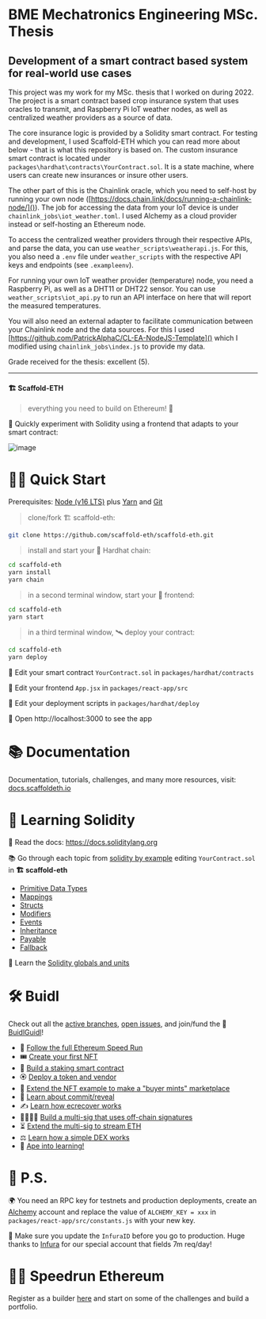 # BME Mechatronics Engineering MSc. Thesis

## **Development of a smart contract based system for real-world use cases**

This project was my work for my MSc. thesis that I worked on during 2022. The project is a smart contract based crop insurance system that uses oracles to transmit, and Raspberry Pi IoT weather nodes, as well as centralized weather providers as a source of data.

The core insurance logic is provided by a Solidity smart contract. For testing and development, I used Scaffold-ETH which you can read more about below - that is what this repository is based on. The custom insurance smart contract is located under `packages\hardhat\contracts\YourContract.sol`. It is a state machine, where users can create new insurances or insure other users.

The other part of this is the Chainlink oracle, which you need to self-host by running your own node ([https://docs.chain.link/docs/running-a-chainlink-node/]()). The job for accessing the data from your IoT device is under `chainlink_jobs\iot_weather.toml`. I used Alchemy as a cloud provider instead or self-hosting an Ethereum node.

To access the centralized weather providers through their respective APIs, and parse the data, you can use `weather_scripts\weatherapi.js`. For this, you also need a `.env` file under `weather_scripts` with the respective API keys and endpoints (see `.exampleenv`).

For running your own IoT weather provider (temperature) node, you need a Raspberry Pi, as well as a DHT11 or DHT22 sensor.  You can use `weather_scripts\iot_api.py` to run an API interface on here that will report the measured temperatures. 

You will also need an external adapter to facilitate communication between your Chainlink node and the data sources. For this I used [https://github.com/PatrickAlphaC/CL-EA-NodeJS-Template]() which I modified using `chainlink_jobs\index.js` to provide my data. 

Grade received for the thesis: excellent (5).

---

#### 🏗 Scaffold-ETH

> everything you need to build on Ethereum! 🚀

🧪 Quickly experiment with Solidity using a frontend that adapts to your smart contract:

![image](https://user-images.githubusercontent.com/2653167/124158108-c14ca380-da56-11eb-967e-69cde37ca8eb.png)

# 🏄‍♂️ Quick Start

Prerequisites: [Node (v16 LTS)](https://nodejs.org/en/download/) plus [Yarn](https://classic.yarnpkg.com/en/docs/install/) and [Git](https://git-scm.com/downloads)

> clone/fork 🏗 scaffold-eth:

```bash
git clone https://github.com/scaffold-eth/scaffold-eth.git
```

> install and start your 👷‍ Hardhat chain:

```bash
cd scaffold-eth
yarn install
yarn chain
```

> in a second terminal window, start your 📱 frontend:

```bash
cd scaffold-eth
yarn start
```

> in a third terminal window, 🛰 deploy your contract:

```bash
cd scaffold-eth
yarn deploy
```

🔏 Edit your smart contract `YourContract.sol` in `packages/hardhat/contracts`

📝 Edit your frontend `App.jsx` in `packages/react-app/src`

💼 Edit your deployment scripts in `packages/hardhat/deploy`

📱 Open http://localhost:3000 to see the app

# 📚 Documentation

Documentation, tutorials, challenges, and many more resources, visit: [docs.scaffoldeth.io](https://docs.scaffoldeth.io)

# 🔭 Learning Solidity

📕 Read the docs: https://docs.soliditylang.org

📚 Go through each topic from [solidity by example](https://solidity-by-example.org) editing `YourContract.sol` in **🏗 scaffold-eth**

- [Primitive Data Types](https://solidity-by-example.org/primitives/)
- [Mappings](https://solidity-by-example.org/mapping/)
- [Structs](https://solidity-by-example.org/structs/)
- [Modifiers](https://solidity-by-example.org/function-modifier/)
- [Events](https://solidity-by-example.org/events/)
- [Inheritance](https://solidity-by-example.org/inheritance/)
- [Payable](https://solidity-by-example.org/payable/)
- [Fallback](https://solidity-by-example.org/fallback/)

📧 Learn the [Solidity globals and units](https://solidity.readthedocs.io/en/v0.6.6/units-and-global-variables.html)

# 🛠 Buidl

Check out all the [active branches](https://github.com/scaffold-eth/scaffold-eth/branches/active), [open issues](https://github.com/scaffold-eth/scaffold-eth/issues), and join/fund the 🏰 [BuidlGuidl](https://BuidlGuidl.com)!

- 🚤  [Follow the full Ethereum Speed Run](https://medium.com/@austin_48503/%EF%B8%8Fethereum-dev-speed-run-bd72bcba6a4c)
- 🎟  [Create your first NFT](https://github.com/scaffold-eth/scaffold-eth/tree/simple-nft-example)
- 🥩  [Build a staking smart contract](https://github.com/scaffold-eth/scaffold-eth/tree/challenge-1-decentralized-staking)
- 🏵  [Deploy a token and vendor](https://github.com/scaffold-eth/scaffold-eth/tree/challenge-2-token-vendor)
- 🎫  [Extend the NFT example to make a &#34;buyer mints&#34; marketplace](https://github.com/scaffold-eth/scaffold-eth/tree/buyer-mints-nft)
- 🎲  [Learn about commit/reveal](https://github.com/scaffold-eth/scaffold-eth/tree/commit-reveal-with-frontend)
- ✍️  [Learn how ecrecover works](https://github.com/scaffold-eth/scaffold-eth/tree/signature-recover)
- 👩‍👩‍👧‍👧  [Build a multi-sig that uses off-chain signatures](https://github.com/scaffold-eth/scaffold-eth/tree/meta-multi-sig)
- ⏳  [Extend the multi-sig to stream ETH](https://github.com/scaffold-eth/scaffold-eth/tree/streaming-meta-multi-sig)
- ⚖️  [Learn how a simple DEX works](https://medium.com/@austin_48503/%EF%B8%8F-minimum-viable-exchange-d84f30bd0c90)
- 🦍  [Ape into learning!](https://github.com/scaffold-eth/scaffold-eth/tree/aave-ape)

# 💌 P.S.

🌍 You need an RPC key for testnets and production deployments, create an [Alchemy](https://www.alchemy.com/) account and replace the value of `ALCHEMY_KEY = xxx` in `packages/react-app/src/constants.js` with your new key.

📣 Make sure you update the `InfuraID` before you go to production. Huge thanks to [Infura](https://infura.io/) for our special account that fields 7m req/day!

# 🏃💨 Speedrun Ethereum

Register as a builder [here](https://speedrunethereum.com) and start on some of the challenges and build a portfolio.
